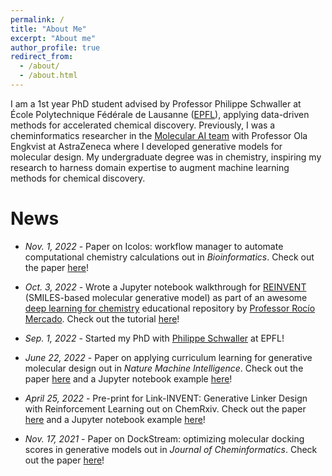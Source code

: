 ```yaml
---
permalink: /
title: "About Me"
excerpt: "About me"
author_profile: true
redirect_from: 
  - /about/
  - /about.html
---
```


I am a 1st year PhD student advised by Professor Philippe Schwaller at École Polytechnique Fédérale de Lausanne ([EPFL](https://github.com/schwallergroup)), applying data-driven methods for accelerated chemical discovery. Previously, I was a cheminformatics researcher in the [Molecular AI team](https://github.com/MolecularAI) with Professor Ola Engkvist at AstraZeneca where I developed generative models for molecular design. My undergraduate degree was in chemistry, inspiring my research to harness domain expertise to augment machine learning methods for chemical discovery.

# News
* *Nov. 1, 2022* - Paper on Icolos: workflow manager to automate computational chemistry calculations out in *Bioinformatics*. Check out the paper [here](https://academic.oup.com/bioinformatics/article-abstract/38/21/4951/6694041?redirectedFrom=fulltext)!


* *Oct. 3, 2022* - Wrote a Jupyter notebook walkthrough for [REINVENT](https://github.com/MolecularAI/Reinvent) (SMILES-based molecular generative model) as part of an awesome [deep learning for chemistry](https://github.com/rociomer/dl-chem-101) educational repository by [Professor Rocío Mercado](https://rociomer.github.io/). Check out the tutorial [here](https://github.com/rociomer/dl-chem-101/blob/main/03_gen_SMILES_LSTM/SMILES-LSTM-Walkthrough.ipynb)!


* *Sep. 1, 2022* - Started my PhD with [Philippe Schwaller](https://schwallergroup.github.io/) at EPFL!


* *June 22, 2022* - Paper on applying curriculum learning for generative molecular design out in *Nature Machine Intelligence*. Check out the paper [here](https://www.nature.com/articles/s42256-022-00494-4) and a Jupyter notebook example [here](https://github.com/MolecularAI/ReinventCommunity/blob/master/notebooks/Automated_Curriculum_Learning_Demo.ipynb)!


* *April 25, 2022* - Pre-print for Link-INVENT: Generative Linker Design with Reinforcement Learning out on ChemRxiv. Check out the paper [here](https://chemrxiv.org/engage/chemrxiv/article-details/62628b2debac3a61c7debf31) and a Jupyter notebook example [here](https://github.com/MolecularAI/ReinventCommunity/blob/master/notebooks/Link-INVENT_RL.ipynb)!


* *Nov. 17, 2021* - Paper on DockStream: optimizing molecular docking scores in generative models out in *Journal of Cheminformatics*. Check out the paper [here](https://jcheminf.biomedcentral.com/articles/10.1186/s13321-021-00563-7)!